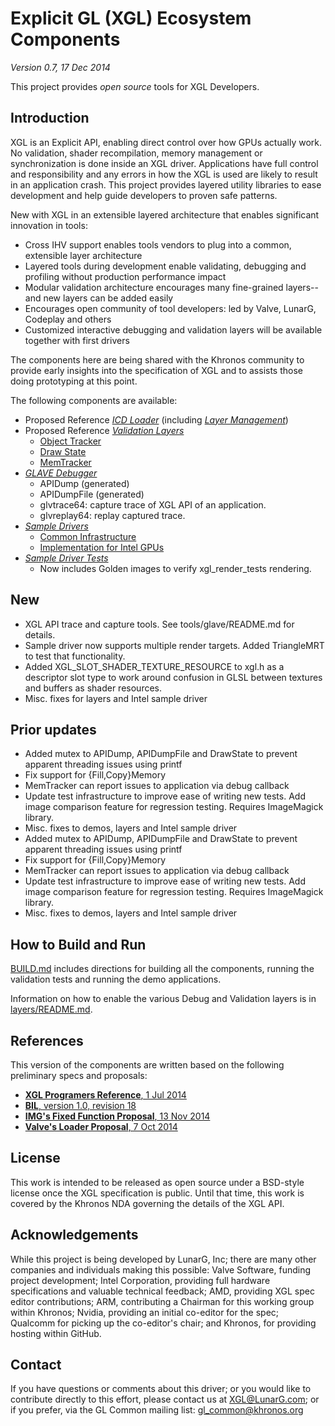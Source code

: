 # Explicit GL (XGL) Ecosystem Components
*Version 0.7, 17 Dec 2014*

This project provides *open source* tools for XGL Developers.

## Introduction

XGL is an Explicit API, enabling direct control over how GPUs actually work. No validation, shader recompilation, memory management or synchronization is done inside an XGL driver. Applications have full control and responsibility and any errors in how the XGL is used are likely to result in an application crash. This project provides layered utility libraries to ease development and help guide developers to proven safe patterns.

New with XGL in an extensible layered architecture that enables significant innovation in tools:
- Cross IHV support enables tools vendors to plug into a common, extensible layer architecture
- Layered tools during development enable validating, debugging and profiling without production performance impact
- Modular validation architecture encourages many fine-grained layers--and new layers can be added easily
- Encourages open community of tool developers: led by Valve, LunarG, Codeplay and others
- Customized interactive debugging and validation layers will be available together with first drivers

The components here are being shared with the Khronos community to provide
early insights into the specification of XGL and to assists those doing
prototyping at this point.

The following components are available:
- Proposed Reference [*ICD Loader*](https://github.com/KhronosGroup/GL-Next/tree/master/loader) (including [*Layer Management*](https://github.com/KhronosGroup/GL-Next/tree/master/layers/README.md))
- Proposed Reference [*Validation Layers*](https://github.com/KhronosGroup/GL-Next/tree/master/layers/)
  - [Object Tracker](https://github.com/KhronosGroup/GL-Next/blob/master/layers/object_track.c)
  - [Draw State](https://github.com/KhronosGroup/GL-Next/blob/master/layers/draw_state.c)
  - [MemTracker](https://github.com/KhronosGroup/GL-Next/blob/master/layers/mem_tracker.c)
- [*GLAVE Debugger*](https://github.com/KhronosGroup/GL-Next/tree/master/tools/glave)
  - APIDump (generated)
  - APIDumpFile (generated)
  - glvtrace64: capture trace of XGL API of an application.
  - glvreplay64: replay captured trace.
- [*Sample Drivers*](https://github.com/KhronosGroup/GL-Next/tree/master/icd)
  - [Common Infrastructure](https://github.com/KhronosGroup/GL-Next/tree/master/icd/common)
  - [Implementation for Intel GPUs](https://github.com/KhronosGroup/GL-Next/tree/master/icd/intel)
- [*Sample Driver Tests*](https://github.com/KhronosGroup/GL-Next/tree/master/tests)
  - Now includes Golden images to verify xgl_render_tests rendering.

## New

- XGL API trace and capture tools. See tools/glave/README.md for details.
- Sample driver now supports multiple render targets. Added TriangleMRT to test that functionality.
- Added XGL_SLOT_SHADER_TEXTURE_RESOURCE to xgl.h as a descriptor slot type to work around confusion in GLSL
  between textures and buffers as shader resources.
- Misc. fixes for layers and Intel sample driver

## Prior updates

- Added mutex to APIDump, APIDumpFile and DrawState to prevent apparent threading issues using printf
- Fix support for {Fill,Copy}Memory
- MemTracker can report issues to application via debug callback
- Update test infrastructure to improve ease of writing new tests. Add image comparison feature for regression testing. Requires ImageMagick library.
- Misc. fixes to demos, layers and Intel sample driver
- Added mutex to APIDump, APIDumpFile and DrawState to prevent apparent threading issues using printf
- Fix support for {Fill,Copy}Memory
- MemTracker can report issues to application via debug callback
- Update test infrastructure to improve ease of writing new tests. Add image comparison feature for regression testing. Requires ImageMagick library.
- Misc. fixes to demos, layers and Intel sample driver

## How to Build and Run

[BUILD.md](https://github.com/KhronosGroup/GL-Next/tree/master/BUILD.md)
includes directions for building all the components, running the validation tests and running the demo applications.

Information on how to enable the various Debug and Validation layers is in
[layers/README.md](https://github.com/KhronosGroup/GL-Next/tree/master/layers/README.md).

## References
This version of the components are written based on the following preliminary specs and proposals:
- [**XGL Programers Reference**, 1 Jul 2014](https://cvs.khronos.org/svn/repos/oglc/trunk/nextgen/proposals/AMD/Explicit%20GL%20Programming%20Guide%20and%20API%20Reference.pdf)
- [**BIL**, version 1.0, revision 18](https://cvs.khronos.org/svn/repos/oglc/trunk/nextgen/proposals/BIL/Specification/BIL.html)
- [**IMG's Fixed Function Proposal**, 13 Nov 2014](https://cvs.khronos.org/svn/repos/oglc/trunk/nextgen/XGL/accepted/xgl_fixed_function_vertex_fetch_proposal.txt)
- [**Valve's Loader Proposal**, 7 Oct 2014](https://cvs.khronos.org/svn/repos/oglc/trunk/nextgen/proposals/Valve/xglLayers.pptx)

## License
This work is intended to be released as open source under a BSD-style
license once the XGL specification is public. Until that time, this work
is covered by the Khronos NDA governing the details of the XGL API.

## Acknowledgements
While this project is being developed by LunarG, Inc; there are many other
companies and individuals making this possible: Valve Software, funding
project development; Intel Corporation, providing full hardware specifications
and valuable technical feedback; AMD, providing XGL spec editor contributions;
ARM, contributing a Chairman for this working group within Khronos; Nvidia,
providing an initial co-editor for the spec; Qualcomm for picking up the
co-editor's chair; and Khronos, for providing hosting within GitHub.

## Contact
If you have questions or comments about this driver; or you would like to contribute
directly to this effort, please contact us at XGL@LunarG.com; or if you prefer, via
the GL Common mailing list: gl_common@khronos.org
